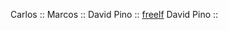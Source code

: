 Carlos :: <atletist>
Marcos :: <OcramSilad>
David Pino :: [freelf](https://github.com/free1f)
David Pino :: <aesthezel>